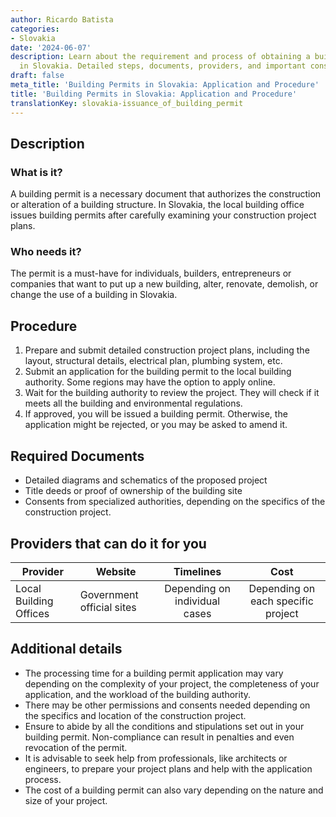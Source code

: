 ```yaml
---
author: Ricardo Batista
categories:
- Slovakia
date: '2024-06-07'
description: Learn about the requirement and process of obtaining a building permit
  in Slovakia. Detailed steps, documents, providers, and important considerations.
draft: false
meta_title: 'Building Permits in Slovakia: Application and Procedure'
title: 'Building Permits in Slovakia: Application and Procedure'
translationKey: slovakia-issuance_of_building_permit
---
```



## Description
### What is it?
A building permit is a necessary document that authorizes the construction or alteration of a building structure. In Slovakia, the local building office issues building permits after carefully examining your construction project plans.

### Who needs it?
The permit is a must-have for individuals, builders, entrepreneurs or companies that want to put up a new building, alter, renovate, demolish, or change the use of a building in Slovakia.

## Procedure
1. Prepare and submit detailed construction project plans, including the layout, structural details, electrical plan, plumbing system, etc.
2. Submit an application for the building permit to the local building authority. Some regions may have the option to apply online.
3. Wait for the building authority to review the project. They will check if it meets all the building and environmental regulations.
4. If approved, you will be issued a building permit. Otherwise, the application might be rejected, or you may be asked to amend it.

## Required Documents
- Detailed diagrams and schematics of the proposed project
- Title deeds or proof of ownership of the building site
- Consents from specialized authorities, depending on the specifics of the construction project.

## Providers that can do it for you

| Provider        |     Website     |     Timelines    |       Cost      |
| --------------- | --------------- |  :-------------: | :-------------: |
| Local Building Offices     |      Government official sites |     Depending on individual cases   |       Depending on each specific project     |

## Additional details
- The processing time for a building permit application may vary depending on the complexity of your project, the completeness of your application, and the workload of the building authority.
- There may be other permissions and consents needed depending on the specifics and location of the construction project.
- Ensure to abide by all the conditions and stipulations set out in your building permit. Non-compliance can result in penalties and even revocation of the permit.
- It is advisable to seek help from professionals, like architects or engineers, to prepare your project plans and help with the application process.
- The cost of a building permit can also vary depending on the nature and size of your project.